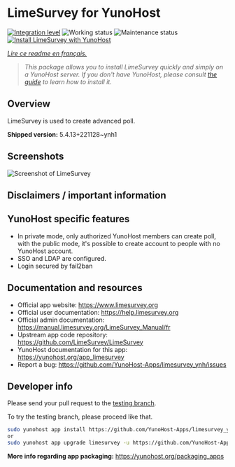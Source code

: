 <!--
N.B.: This README was automatically generated by https://github.com/YunoHost/apps/tree/master/tools/README-generator
It shall NOT be edited by hand.
-->

# LimeSurvey for YunoHost

[![Integration level](https://dash.yunohost.org/integration/limesurvey.svg)](https://dash.yunohost.org/appci/app/limesurvey) ![Working status](https://ci-apps.yunohost.org/ci/badges/limesurvey.status.svg) ![Maintenance status](https://ci-apps.yunohost.org/ci/badges/limesurvey.maintain.svg)  
[![Install LimeSurvey with YunoHost](https://install-app.yunohost.org/install-with-yunohost.svg)](https://install-app.yunohost.org/?app=limesurvey)

*[Lire ce readme en français.](./README_fr.md)*

> *This package allows you to install LimeSurvey quickly and simply on a YunoHost server.
If you don't have YunoHost, please consult [the guide](https://yunohost.org/#/install) to learn how to install it.*

## Overview

LimeSurvey is used to create advanced poll.


**Shipped version:** 5.4.13+221128~ynh1

## Screenshots

![Screenshot of LimeSurvey](./doc/screenshots/create_html_statistic_screen.png)

## Disclaimers / important information

## YunoHost specific features

* In private mode, only authorized YunoHost members can create poll, with the public mode, it's possible to create account to people with no YunoHost account. 
* SSO and LDAP are configured.
* Login secured by fail2ban

## Documentation and resources

* Official app website: <https://www.limesurvey.org>
* Official user documentation: <https://help.limesurvey.org>
* Official admin documentation: <https://manual.limesurvey.org/LimeSurvey_Manual/fr>
* Upstream app code repository: <https://github.com/LimeSurvey/LimeSurvey>
* YunoHost documentation for this app: <https://yunohost.org/app_limesurvey>
* Report a bug: <https://github.com/YunoHost-Apps/limesurvey_ynh/issues>

## Developer info

Please send your pull request to the [testing branch](https://github.com/YunoHost-Apps/limesurvey_ynh/tree/testing).

To try the testing branch, please proceed like that.

``` bash
sudo yunohost app install https://github.com/YunoHost-Apps/limesurvey_ynh/tree/testing --debug
or
sudo yunohost app upgrade limesurvey -u https://github.com/YunoHost-Apps/limesurvey_ynh/tree/testing --debug
```

**More info regarding app packaging:** <https://yunohost.org/packaging_apps>
